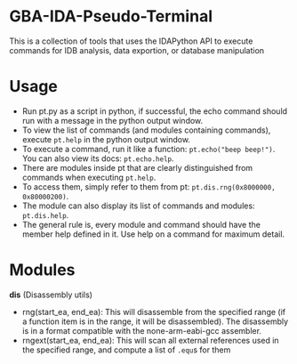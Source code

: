 # GBA-IDA-Pseudo-Terminal
This is a collection of tools that uses the IDAPython API to execute commands for IDB analysis, data exportion, or database manipulation

# Usage
- Run pt.py as a script in python, if successful, the echo command should run with a message in the python output window.
- To view the list of commands (and modules containing commands), execute `pt.help` in the python output window.
- To execute a command, run it like a function: `pt.echo("beep beep!")`. You can also view its docs: `pt.echo.help`.
- There are modules inside pt that are clearly distinguished from commands when executing `pt.help`.
- To access them, simply refer to them from pt: `pt.dis.rng(0x8000000, 0x80000200)`. 
- The module can also display its list of commands and modules: `pt.dis.help`.
- The general rule is, every module and command should have the member help defined in it. Use help on a command for maximum detail.

# Modules
**dis** (Disassembly utils)
- rng(start_ea, end_ea): This will disassemble from the specified range (if a function item is in the range, it will be disassembled). The disassembly is in a format compatible with the none-arm-eabi-gcc assembler.
- rngext(start_ea, end_ea): This will scan all external references used in the specified range, and compute a list of `.equ`s for them
